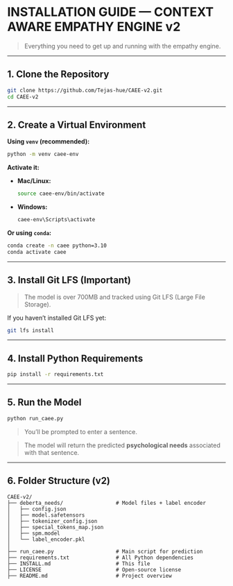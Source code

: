 # INSTALLATION GUIDE — CONTEXT AWARE EMPATHY ENGINE v2

> Everything you need to get up and running with the empathy engine.

---

## 1. Clone the Repository

```bash
git clone https://github.com/Tejas-hue/CAEE-v2.git
cd CAEE-v2
```

---

## 2. Create a Virtual Environment

**Using `venv` (recommended):**

```bash
python -m venv caee-env
```

**Activate it:**

- **Mac/Linux:**
  ```bash
  source caee-env/bin/activate
  ```
- **Windows:**
  ```bash
  caee-env\Scripts\activate
  ```

**Or using `conda`:**

```bash
conda create -n caee python=3.10
conda activate caee
```

---

## 3. Install Git LFS (Important)

> The model is over 700MB and tracked using Git LFS (Large File Storage).

If you haven’t installed Git LFS yet:

```bash
git lfs install
```

---

## 4. Install Python Requirements

```bash
pip install -r requirements.txt
```

---

## 5. Run the Model

```bash
python run_caee.py
```

> You’ll be prompted to enter a sentence.

> The model will return the predicted **psychological needs** associated with that sentence.

---

## 6. Folder Structure (v2)

```
CAEE-v2/
├── deberta_needs/                 # Model files + label encoder
│   ├── config.json
│   ├── model.safetensors
│   ├── tokenizer_config.json
│   ├── special_tokens_map.json
│   ├── spm.model
│   └── label_encoder.pkl
│
├── run_caee.py                    # Main script for prediction
├── requirements.txt               # All Python dependencies
├── INSTALL.md                     # This file
├── LICENSE                        # Open-source license
├── README.md                      # Project overview
```
